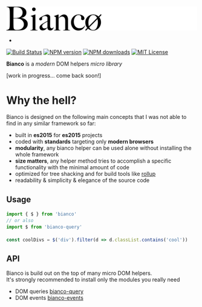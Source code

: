 ![Logo bianco](logo-bianco.png)

-
[![Build Status][travis-image]][travis-url]
[![NPM version][npm-version-image]][npm-url]
[![NPM downloads][npm-downloads-image]][npm-url]
[![MIT License][license-image]][license-url]

__Bianco__ is a _modern_ DOM helpers _micro library_

[work in progress... come back soon!]

# Why the hell?

Bianco is designed on the following main concepts that I was not able to find
in any similar framework so far:

- built in __es2015__ for __es2015__ projects
- coded with __standards__ targeting only __modern browsers__
- __modularity__, any bianco helper can be used alone without installing the whole framework
- __size matters__, any helper method tries to accomplish a specific functionality with the minimal amount of code
- optimized for tree shacking and for build tools like [rollup](https://github.com/rollup/rollup)
- readability & simplicity & elegance of the source code

## Usage

```js
import { $ } from 'bianco'
// or also
import $ from 'bianco-query'

const coolDivs = $('div').filter(d => d.classList.contains('cool'))
```

## API

Bianco is build out on the top of many micro DOM helpers.<br>
It's strongly recommended to install only the modules you really need

- DOM queries [bianco-query](https://github.com/biancojs/bianco-query#api)
- DOM events [bianco-events](https://github.com/biancojs/bianco-events#api)

[travis-image]:https://img.shields.io/travis/biancojs/bianco.svg?style=flat-square
[travis-url]:https://travis-ci.org/biancojs/bianco

[license-image]:http://img.shields.io/badge/license-MIT-000000.svg?style=flat-square
[license-url]:LICENSE.txt

[npm-version-image]:http://img.shields.io/npm/v/bianco.svg?style=flat-square
[npm-downloads-image]:http://img.shields.io/npm/dm/bianco.svg?style=flat-square
[npm-url]:https://npmjs.org/package/bianco
